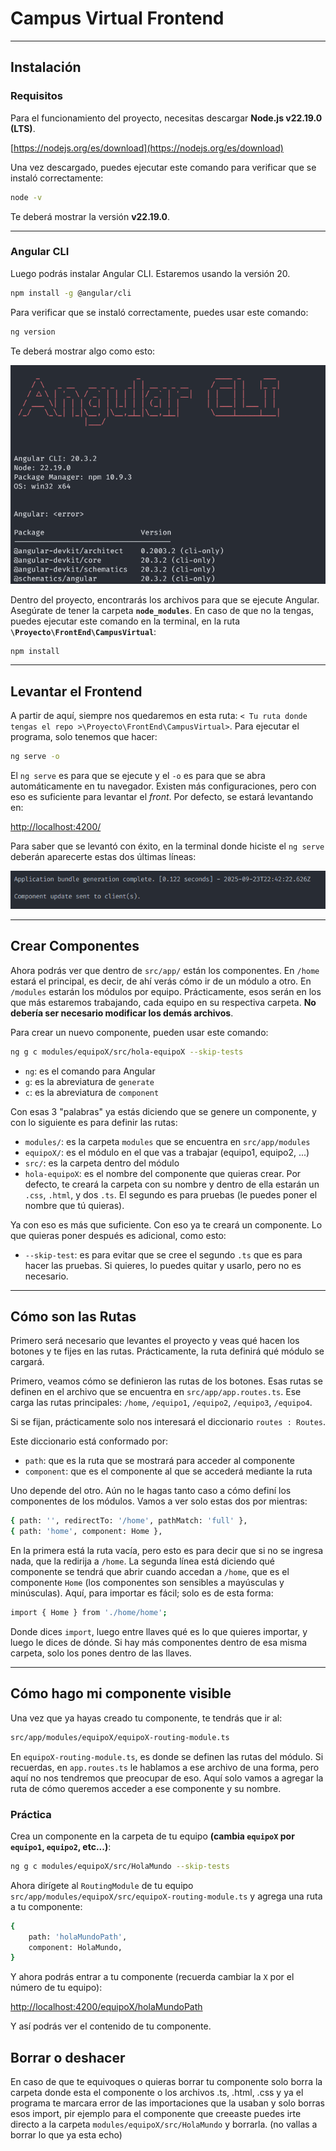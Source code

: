 # Campus Virtual Frontend

-----

## Instalación

### Requisitos

Para el funcionamiento del proyecto, necesitas descargar **Node.js v22.19.0 (LTS)**.

[https://nodejs.org/es/download](https://nodejs.org/es/download)

Una vez descargado, puedes ejecutar este comando para verificar que se instaló correctamente:

```bash
node -v
```

Te deberá mostrar la versión **v22.19.0**.

-----

### Angular CLI

Luego podrás instalar Angular CLI. Estaremos usando la versión 20.

```bash
npm install -g @angular/cli
```

Para verificar que se instaló correctamente, puedes usar este comando:

```bash
ng version
```

Te deberá mostrar algo como esto:

![alt text](imagenesReadme/{04FB0100-C66D-44BF-84A3-7ABDD11E9527}.png)

Dentro del proyecto, encontrarás los archivos para que se ejecute Angular. Asegúrate de tener la carpeta **`node_modules`**. En caso de que no la tengas, puedes ejecutar este comando en la terminal, en la ruta **`\Proyecto\FrontEnd\CampusVirtual`**:

```bash
npm install
```

-----

## Levantar el Frontend

A partir de aquí, siempre nos quedaremos en esta ruta: `< Tu ruta donde tengas el repo >\Proyecto\FrontEnd\CampusVirtual>`. Para ejecutar el programa, solo tenemos que hacer:

```bash
ng serve -o
```

El `ng serve` es para que se ejecute y el `-o` es para que se abra automáticamente en tu navegador. Existen más configuraciones, pero con eso es suficiente para levantar el *front*. Por defecto, se estará levantando en:

[http://localhost:4200/](https://www.google.com/search?q=http://localhost:4200/)

Para saber que se levantó con éxito, en la terminal donde hiciste el `ng serve` deberán aparecerte estas dos últimas líneas:

![alt text](imagenesReadme/{699609DC-6F8F-4EB4-86EF-69A77CB7925A}.png)

-----

## Crear Componentes

Ahora podrás ver que dentro de `src/app/` están los componentes. En `/home` estará el principal, es decir, de ahí verás cómo ir de un módulo a otro. En `/modules` estarán los módulos por equipo. Prácticamente, esos serán en los que más estaremos trabajando, cada equipo en su respectiva carpeta. **No debería ser necesario modificar los demás archivos**.

Para crear un nuevo componente, pueden usar este comando:

```bash
ng g c modules/equipoX/src/hola-equipoX --skip-tests
```

* `ng`: es el comando para Angular
* `g`: es la abreviatura de `generate`
* `c`: es la abreviatura de `component`

Con esas 3 "palabras" ya estás diciendo que se genere un componente, y con lo siguiente es para definir las rutas:

* `modules/`: es la carpeta `modules` que se encuentra en `src/app/modules`
* `equipoX/`: es el módulo en el que vas a trabajar (equipo1, equipo2, ...)
* `src/`: es la carpeta dentro del módulo
* `hola-equipoX`: es el nombre del componente que quieras crear. Por defecto, te creará la carpeta con su nombre y dentro de ella estarán un `.css`, `.html`, y dos `.ts`. El segundo es para pruebas (le puedes poner el nombre que tú quieras).

Ya con eso es más que suficiente. Con eso ya te creará un componente. Lo que quieras poner después es adicional, como esto:

* `--skip-test`: es para evitar que se cree el segundo `.ts` que es para hacer las pruebas. Si quieres, lo puedes quitar y usarlo, pero no es necesario.

-----

## Cómo son las Rutas

Primero será necesario que levantes el proyecto y veas qué hacen los botones y te fijes en las rutas. Prácticamente, la ruta definirá qué módulo se cargará.

Primero, veamos cómo se definieron las rutas de los botones. Esas rutas se definen en el archivo que se encuentra en `src/app/app.routes.ts`. Ese carga las rutas principales: `/home`, `/equipo1`, `/equipo2`, `/equipo3`, `/equipo4`.

Si se fijan, prácticamente solo nos interesará el diccionario `routes : Routes`.

Este diccionario está conformado por:

* `path`: que es la ruta que se mostrará para acceder al componente
* `component`: que es el componente al que se accederá mediante la ruta

Uno depende del otro. Aún no le hagas tanto caso a cómo definí los componentes de los módulos. Vamos a ver solo estas dos por mientras:

```bash
{ path: '', redirectTo: '/home', pathMatch: 'full' },
{ path: 'home', component: Home },
```

En la primera está la ruta vacía, pero esto es para decir que si no se ingresa nada, que la redirija a `/home`. La segunda línea está diciendo qué componente se tendrá que abrir cuando accedan a `/home`, que es el componente `Home` (los componentes son sensibles a mayúsculas y minúsculas). Aquí, para importar es fácil; solo es de esta forma:

```bash
import { Home } from './home/home';
```

Donde dices `import`, luego entre llaves qué es lo que quieres importar, y luego le dices de dónde. Si hay más componentes dentro de esa misma carpeta, solo los pones dentro de las llaves.

-----

## Cómo hago mi componente visible

Una vez que ya hayas creado tu componente, te tendrás que ir al:

```bash
src/app/modules/equipoX/equipoX-routing-module.ts
```

En `equipoX-routing-module.ts`, es donde se definen las rutas del módulo. Si recuerdas, en `app.routes.ts` le hablamos a ese archivo de una forma, pero aquí no nos tendremos que preocupar de eso. Aquí solo vamos a agregar la ruta de cómo queremos acceder a ese componente y su nombre.

### Práctica

Crea un componente en la carpeta de tu equipo **(cambia `equipoX` por `equipo1`, `equipo2`, etc...)**:

```bash
ng g c modules/equipoX/src/HolaMundo --skip-tests
```

Ahora dirígete al `RoutingModule` de tu equipo `src/app/modules/equipoX/src/equipoX-routing-module.ts` y agrega una ruta a tu componente:

```bash
{
    path: 'holaMundoPath',
    component: HolaMundo,
}
```

Y ahora podrás entrar a tu componente (recuerda cambiar la `X` por el número de tu equipo):

[http://localhost:4200/equipoX/holaMundoPath](https://www.google.com/search?q=http://localhost:4200/equipoX/holaMundoPath)

Y así podrás ver el contenido de tu componente.

## Borrar o deshacer

En caso de que te equivoques o quieras borrar tu componente solo borra la carpeta donde esta el componente o los archivos .ts, .html, .css y ya el programa te marcara error de las importaciones que la usaban y solo borras esos import, pir ejemplo para el componente que creeaste puedes irte directo a la carpeta `modules/equipoX/src/HolaMundo` y borrarla. (no vallas a borrar lo que ya esta echo)

